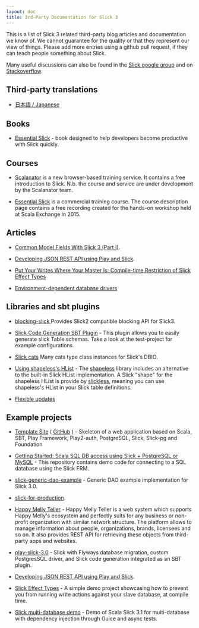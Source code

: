 ```yaml
---
layout: doc
title: 3rd-Party Documentation for Slick 3
---
```


This is a list of Slick 3 related third-party blog articles and documentation we know of.
We cannot guarantee for the quality or that they represent our view of things.
Please add more entries using a github pull request, if they can teach people something about Slick.

Many useful discussions can also be found in the [Slick google group](https://groups.google.com/forum/#!forum/scalaquery)
and on [Stackoverflow](http://stackoverflow.com/questions/tagged/slick).

## Third-party translations

- [日本語 / Japanese](https://github.com/krrrr38/slick-doc-ja)

## Books

- [Essential Slick](http://underscore.io/books/essential-slick/) - book designed to help developers become productive with Slick quickly.

## Courses

- [Scalanator](https://www.scalanator.io/courses) is a new browser-based training service.
It contains a free introduction to Slick.
N.b. the course and service are under development by the Scalanator team.

- [Essential Slick](http://underscore.io/training/courses/essential-slick/) is a commercial training course.
The course description page contains a free recording created for the hands-on workshop held at Scala Exchange in 2015.

## Articles

- [Common Model Fields With Slick 3 (Part I)](http://gavinschulz.com/posts/2016-01-30-common-model-fields-with-slick-3-part-i.html).

- [Developing JSON REST API using Play and Slick](http://olivebh.com/scala-play-slick.html).

- [Put Your Writes Where Your Master Is: Compile-time Restriction of Slick Effect Types](http://danielwestheide.com/blog/2015/06/28/put-your-writes-where-your-master-is-compile-time-restriction-of-slick-effect-types.html)

- [Environment-dependent database drivers](http://leaks.wanari.com/2016/08/17/enviroment-dependent-database-drivers-slick/)

## Libraries and sbt plugins
- [blocking-slick ](https://github.com/takezoe/blocking-slick) Provides Slick2 compatible blocking API for Slick3.

- [Slick Code Generation SBT Plugin](https://github.com/muuki88/sbt-slick) - This plugin allows you to easily generate slick Table schemas. Take a look at the test-project for example configurations.

- [Slick cats](https://github.com/RMSone/slick-cats) Many cats type class instances for Slick's DBIO.

- [Using shapeless's HList](https://github.com/underscoreio/slickless) - The [shapeless](https://github.com/milessabin/shapeless) library includes an alternative to the built-in Slick HList implementation. A Slick "shape" for the shapeless HList is provide by [slickless](https://github.com/underscoreio/slickless), meaning you can use shapeless's HList in your Slick table definitions.

- [Flexible updates](https://github.com/scalax/hf)

## Example projects

- [Template Site](https://template-site.tetrao.eu/) ( [GitHub](https://github.com/tetrao-eu/template-site) ) - Skeleton of a web application based on Scala, SBT, Play Framework, Play2-auth, PostgreSQL, Slick, Slick-pg and Foundation

- [Getting Started: Scala SQL DB access using Slick + PostgreSQL or MySQL](https://gist.github.com/timcharper/037fb54fd788d42ad94f) - This repository contains demo code for connecting to a SQL database using the Slick FRM.

- [slick-generic-dao-example](https://github.com/voidcontext/slick-generic-dao-example) - Generic DAO example implementation for Slick 3.0.

- [slick-for-production](slick-for-production).

- [Happy Melly Teller](https://github.com/happymelly/teller) - Happy Melly Teller is a web system which supports Happy Melly's ecosystem and perfectly suits for any business or non-profit organization with similar network structure.  The platform allows to manage information about people, organizations, brands, licensees and so on. It also provides REST API for retrieving these objects from third-party apps and websites.

- [play-slick-3.0](https://github.com/wsargent/play-slick-3.0) - Slick with Flyways database migration, custom PostgresSQL driver, and Slick code generation integrated as an SBT plugin.

- [Developing JSON REST API using Play and Slick](https://github.com/olivebh/play-slick).

- [Slick Effect Types](https://github.com/dwestheide/slick-effect-types) - A simple demo project showcasing how to prevent you from running write actions against your slave database, at compile time.

- [Slick multi-database demo](https://github.com/lashchenko/demo-scala-multidb-slick-guice) - Demo of Scala Slick 3.1 for multi-database with dependency injection through Guice and async tests.
